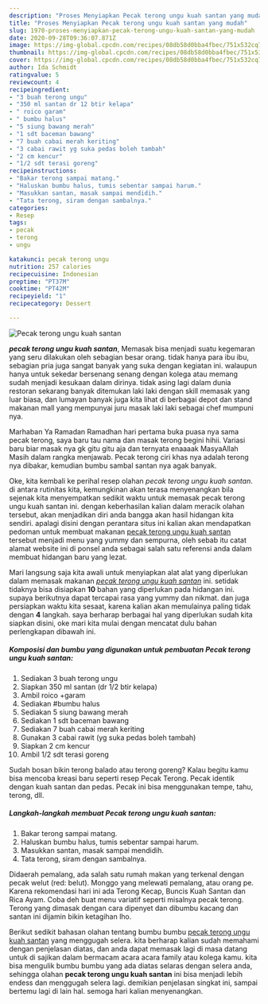 ```yaml
---
description: "Proses Menyiapkan Pecak terong ungu kuah santan yang mudah"
title: "Proses Menyiapkan Pecak terong ungu kuah santan yang mudah"
slug: 1970-proses-menyiapkan-pecak-terong-ungu-kuah-santan-yang-mudah
date: 2020-09-28T09:36:07.871Z
image: https://img-global.cpcdn.com/recipes/08db58d0bba4fbec/751x532cq70/pecak-terong-ungu-kuah-santan-foto-resep-utama.jpg
thumbnail: https://img-global.cpcdn.com/recipes/08db58d0bba4fbec/751x532cq70/pecak-terong-ungu-kuah-santan-foto-resep-utama.jpg
cover: https://img-global.cpcdn.com/recipes/08db58d0bba4fbec/751x532cq70/pecak-terong-ungu-kuah-santan-foto-resep-utama.jpg
author: Ida Schmidt
ratingvalue: 5
reviewcount: 4
recipeingredient:
- "3 buah terong ungu"
- "350 ml santan dr 12 btir kelapa"
- " roico garam"
- " bumbu halus"
- "5 siung bawang merah"
- "1 sdt baceman bawang"
- "7 buah cabai merah keriting"
- "3 cabai rawit yg suka pedas boleh tambah"
- "2 cm kencur"
- "1/2 sdt terasi goreng"
recipeinstructions:
- "Bakar terong sampai matang."
- "Haluskan bumbu halus, tumis sebentar sampai harum."
- "Masukkan santan, masak sampai mendidih."
- "Tata terong, siram dengan sambalnya."
categories:
- Resep
tags:
- pecak
- terong
- ungu

katakunci: pecak terong ungu 
nutrition: 257 calories
recipecuisine: Indonesian
preptime: "PT37M"
cooktime: "PT42M"
recipeyield: "1"
recipecategory: Dessert

---
```



![Pecak terong ungu kuah santan](https://img-global.cpcdn.com/recipes/08db58d0bba4fbec/751x532cq70/pecak-terong-ungu-kuah-santan-foto-resep-utama.jpg)

<b><i>pecak terong ungu kuah santan</i></b>, Memasak bisa menjadi suatu kegemaran yang seru dilakukan oleh sebagian besar orang. tidak hanya para ibu ibu, sebagian pria juga sangat banyak yang suka dengan kegiatan ini. walaupun hanya untuk sekedar bersenang senang dengan kolega atau memang sudah menjadi kesukaan dalam dirinya. tidak asing lagi dalam dunia restoran sekarang banyak ditemukan laki laki dengan skill memasak yang luar biasa, dan lumayan banyak juga kita lihat di berbagai depot dan stand makanan mall yang mempunyai juru masak laki laki sebagai chef mumpuni nya.

Marhaban Ya Ramadan Ramadhan hari pertama buka puasa nya sama pecak terong, saya baru tau nama dan masak terong begini hihii. Variasi baru biar masak nya gk gitu gitu aja dan ternyata enaaaak MasyaAllah Masih dalam rangka menjawab. Pecak terong ciri khas nya adalah terong nya dibakar, kemudian bumbu sambal santan nya agak banyak.

Oke, kita kembali ke perihal resep olahan <i>pecak terong ungu kuah santan</i>. di antara rutinitas kita, kemungkinan akan terasa menyenangkan bila sejenak kita menyempatkan sedikit waktu untuk memasak pecak terong ungu kuah santan ini. dengan keberhasilan kalian dalam meracik olahan tersebut, akan menjadikan diri anda bangga akan hasil hidangan kita sendiri. apalagi disini dengan perantara situs ini kalian akan mendapatkan pedoman untuk membuat makanan <u>pecak terong ungu kuah santan</u> tersebut menjadi menu yang yummy dan sempurna, oleh sebab itu catat alamat website ini di ponsel anda sebagai salah satu referensi anda dalam membuat hidangan baru yang lezat.


Mari langsung saja kita awali untuk menyiapkan alat alat yang diperlukan dalam memasak makanan <u><i>pecak terong ungu kuah santan</i></u> ini. setidak tidaknya bisa disiapkan <b>10</b> bahan yang diperlukan pada hidangan ini. supaya berikutnya dapat tercapai rasa yang yummy dan nikmat. dan juga persiapkan waktu kita sesaat, karena kalian akan memulainya paling tidak dengan <b>4</b> langkah. saya berharap berbagai hal yang diperlukan sudah kita siapkan disini, oke mari kita mulai dengan mencatat dulu bahan perlengkapan dibawah ini.

<!--inarticleads1-->

##### Komposisi dan bumbu yang digunakan untuk pembuatan Pecak terong ungu kuah santan:

1. Sediakan 3 buah terong ungu
1. Siapkan 350 ml santan (dr 1/2 btir kelapa)
1. Ambil  roico +garam
1. Sediakan  #bumbu halus
1. Sediakan 5 siung bawang merah
1. Sediakan 1 sdt baceman bawang
1. Sediakan 7 buah cabai merah keriting
1. Gunakan 3 cabai rawit (yg suka pedas boleh tambah)
1. Siapkan 2 cm kencur
1. Ambil 1/2 sdt terasi goreng


Sudah bosan bikin terong balado atau terong goreng? Kalau begitu kamu bisa mencoba kreasi baru seperti resep Pecak Terong. Pecak identik dengan kuah santan dan pedas. Pecak ini bisa menggunakan tempe, tahu, terong, dll. 

<!--inarticleads2-->

##### Langkah-langkah membuat Pecak terong ungu kuah santan:

1. Bakar terong sampai matang.
1. Haluskan bumbu halus, tumis sebentar sampai harum.
1. Masukkan santan, masak sampai mendidih.
1. Tata terong, siram dengan sambalnya.


Didaerah pemalang, ada salah satu rumah makan yang terkenal dengan pecak welut (red: belut). Monggo yang melewati pemalang, atau orang pe. Karena rekomendasi hari ini ada Terong Kecap, Buncis Kuah Santan dan Rica Ayam. Coba deh buat menu variatif seperti misalnya pecak terong. Terong yang dimasak dengan cara dipenyet dan dibumbu kacang dan santan ini dijamin bikin ketagihan lho. 

Berikut sedikit bahasan olahan tentang bumbu bumbu <u>pecak terong ungu kuah santan</u> yang menggugah selera. kita berharap kalian sudah memahami dengan penjelasan diatas, dan anda dapat memasak lagi di masa datang untuk di sajikan dalam bermacam acara acara family atau kolega kamu. kita bisa mengulik bumbu bumbu yang ada diatas selaras dengan selera anda, sehingga olahan <b>pecak terong ungu kuah santan</b> ini bisa menjadi lebih endess dan menggugah selera lagi. demikian penjelasan singkat ini, sampai bertemu lagi di lain hal. semoga hari kalian menyenangkan.
